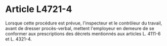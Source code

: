 # Article L4721-4

Lorsque cette procédure est prévue, l'inspecteur et le contrôleur du travail, avant de dresser procès-verbal, mettent l'employeur en demeure de se conformer aux prescriptions des décrets mentionnés aux articles L. 4111-6 et L. 4321-4.
